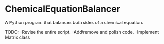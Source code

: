 # ChemicalEquationBalancer
A Python program that balances both sides of a chemical equation.

TODO:
-Revise the entire script.
-Add/remove and polish code.
-Implement Matrix class
